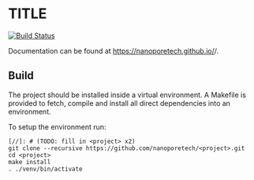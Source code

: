 [//]: # (TODO: Add a title)
TITLE
=====

[//]: # (TODO: fill in <project x2>)
[![Build Status](https://travis-ci.org/nanoporetech/<project>.svg?branch=master)](https://travis-ci.org/nanoporetech/<project>)

[//]: # (TODO: Add a description)

[//]: # (TODO: fill in <project>)
Documentation can be found at https://nanoporetech.github.io/<project>/.

Build
-----

The project should be installed inside a virtual environment. A Makefile is
provided to fetch, compile and install all direct dependencies into an
environment.

To setup the environment run:

    [//]: # (TODO: fill in <project> x2)
    git clone --recursive https://github.com/nanoporetech/<project>.git
    cd <project>
    make install
    . ./venv/bin/activate

